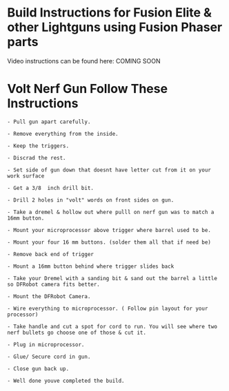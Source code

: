 # Build Instructions for Fusion Elite & other Lightguns using Fusion Phaser parts

 Video instructions can be found here: COMING SOON

# Volt Nerf Gun Follow These Instructions

    - Pull gun apart carefully.

    - Remove everything from the inside.

    - Keep the triggers.

    - Discrad the rest.

    - Set side of gun down that doesnt have letter cut from it on your work surface

    - Get a 3/8  inch drill bit.

    - Drill 2 holes in "volt" words on front sides on gun.

    - Take a dremel & hollow out where pulll on nerf gun was to match a 16mm button.

    - Mount your microprocessor above trigger where barrel used to be.

    - Mount your four 16 mm buttons. (solder them all that if need be)
    
    - Remove back end of trigger 
    
    - Mount a 16mm button behind where trigger slides back

    - Take your Dremel with a sanding bit & sand out the barrel a little so DFRobot camera fits better. 

    - Mount the DFRobot Camera.

    - Wire everything to microprocessor. ( Follow pin layout for your processor)

    - Take handle and cut a spot for cord to run. You will see where two nerf bullets go choose one of those & cut it.

    - Plug in microprocessor.

    - Glue/ Secure cord in gun.

    - Close gun back up. 
    
    - Well done youve completed the build.

